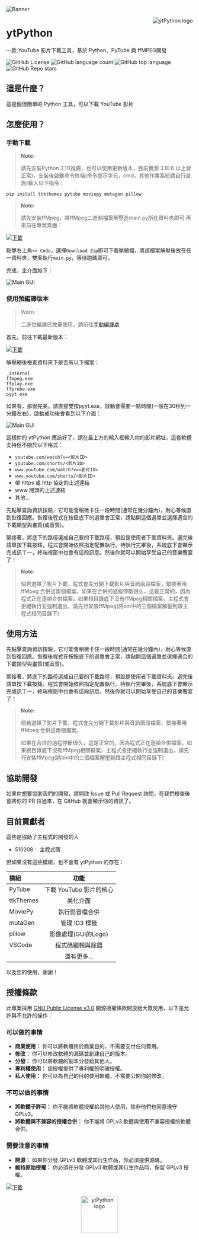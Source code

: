 ![Banner](logos/cover.png)

<img align="right" src="logos/icon.png" alt="ytPython logo">

# ytPython

一款 YouTube 影片下載工具，基於 Python、PyTube 與 ffMPEG開發

![GitHub License](https://img.shields.io/github/license/510208/pyyt?style=for-the-badge)
![GitHub language count](https://img.shields.io/github/languages/count/510208/pyyt?style=for-the-badge)
![GitHub top language](https://img.shields.io/github/languages/top/510208/pyyt?style=for-the-badge&label=Top%20Languange)
![GitHub Repo stars](https://img.shields.io/github/stars/510208/pyyt?style=for-the-badge)

## 這是什麼？

這是個很簡單的 Python 工具，可以下載 YouTube 影片

## 怎麼使用？

### 手動下載

> **Note:**
>
> 請先安裝Python 3.11(推薦，也可以使用更新版本，目前實測 3.10.6 以上皆正常)，安裝後啟動命令終端(命令提示字元，cmd，其他作業系統請自行查詢)輸入以下指令：

```bash
pip install ttkthemes pytube moviepy mutagen pillow
```

> **Note:**
>
> 請先安裝ffMpeg，將ffMpeg二進制檔案解壓進main.py所在資料夾即可
再來前往專案頁面：

[![下載](https://img.shields.io/badge/Download-There?style=for-the-badge)](https://github.com/510208/pyyt)

點擊右上角` <> Code `，選擇` Download Zip `即可下載壓縮檔，將該檔案解壓後放在任一資料夾，雙案執行`main.py`，等待跑碼即可。

完成，主介面如下：

![Main GUI](/logos/mainui.png)

### 使用預編譯版本

> Warn:
>
> 二進位編譯已放棄使用，請前往[手動編譯處](#手動下載)

首先，前往下載最新版本：

[![下載](https://img.shields.io/badge/Download(已棄用)-There?style=for-the-badge)](#)

解壓縮後檢查資料夾下是否有以下檔案：

```files
_internal
ffmpeg.exe
ffplay.exe
ffprobe.exe
pyyt.exe
```

如果有，那很完美。請直接雙按pyyt.exe，啟動會需要一點時間(一般在30秒到一分鐘左右)，啟動成功後會看到以下介面：

![Main GUI](/logos/mainui.png)

這樣你的 ytPython 應該好了，請在最上方的輸入框輸入你的影片網址，這套軟體支持但不限於以下格式：

- `youtube.com/watch?v=<影片ID>`
- `youtube.com/shorts/<影片ID>`
- `www.youtube.com/watch?v=<影片ID>`
- `www.youtube.com/shorts/<影片ID>`
- 帶 https 或 http 協定的上述連結
- www 開頭的上述連結
- 其他...

先點擊查詢資訊按鈕，它可能會稍微卡住一段時間(通常在幾分鐘內)，耐心等候直到恢復回應。恢復後程式在按鈕底下的選單會正常，請點開這個選單並選擇適合的下載類型與畫質(或音質)。

緊接著，將底下的路徑選成自己要的下載路徑，預設是使用者下載資料夾。選完後請單按下載按鈕，程式會開始依照指定配置執行。待執行完畢後，系統底下會顯示完成訊ㄒ一，終端視窗中也會有這段訊息。然後你就可以開始享受自己的音樂饗宴了！

> **Note:**
> 
> 倘若選擇了影片下載，程式會先分開下載影片與音訊兩段檔案，緊接著用 ffMpeg 合併這兩個檔案。如果在合併的過程停斷很久，這是正常的，因為程式正在逐幀合併檔案。如果根目錄底下沒有ffMpeg相關檔案，主程式會拒絕執行並強制退出，請先行安裝ffMpeg(將bin中的三個檔案解壓到跟主程式相同目錄下)

## 使用方法

先點擊查詢資訊按鈕，它可能會稍微卡住一段時間(通常在幾分鐘內)，耐心等候直到恢復回應。恢復後程式在按鈕底下的選單會正常，請點開這個選單並選擇適合的下載類型與畫質(或音質)。

緊接著，將底下的路徑選成自己要的下載路徑，預設是使用者下載資料夾。選完後請單按下載按鈕，程式會開始依照指定配置執行。待執行完畢後，系統底下會顯示完成訊ㄒ一，終端視窗中也會有這段訊息。然後你就可以開始享受自己的音樂饗宴了！

> **Note:**
> 
> 倘若選擇了影片下載，程式會先分開下載影片與音訊兩段檔案，緊接著用 ffMpeg 合併這兩個檔案。
> 
> 如果在合併的過程停斷很久，這是正常的，因為程式正在逐幀合併檔案。如果根目錄底下沒有ffMpeg相關檔案，主程式會拒絕執行並強制退出，請先行安裝ffMpeg(將bin中的三個檔案解壓到跟主程式相同目錄下)

## 協助開發

如果你想要協助我們的開發，請開啟 Issue 或 Pull Request 詢問，在我們檢查後會將你的 PR 拉過來，在 GitHub 就會顯示你的資訊了。

## 目前貢獻者

這些是協助了主程式的開發的人

- 510208： 主程式碼

但如果沒有這些模組，也不會有 ytPython 的存在：

| 模組 | 功能 |
|:---|:---:|
| PyTube | 下載 YouTube 影片的核心 |
| ttkThemes | 美化介面 |
| MoviePy | 執行影音檔合併 |
| mutaGen | 管理 ID3 標籤 |
| pillow | 影像處理(GUI的Logo) |
| VSCode | 程式碼編輯與除錯 |
|  | 還有更多... |

以及您的使用，謝謝！

## 授權條款

此專案採用 [GNU Public License v3.0](LICENSE) 開源授權條款開放給大眾使用，以下是允許與不允許的操作：

### 可以做的事情

- **商業使用：** 你可以將軟體用於商業目的，不需要支付任何費用。
- **修改：** 你可以修改軟體的源碼並創建自己的版本。
- **分發：** 你可以將軟體的副本分發給其他人。
- **專利權使用：** 該授權提供了專利權的明確授權。
- **私人使用：** 你可以為自己的目的使用軟體，不需要公開你的修改。

### 不可以做的事情

- **將軟體子許可：** 你不能將軟體授權給其他人使用，除非他們也同意遵守 GPLv3。
- **將軟體與不兼容的授權合併：** 你不能將 GPLv3 軟體與使用不兼容授權的軟體合併。

### 需要注意的事情

- **開源：** 如果你分發 GPLv3 軟體或其衍生作品，你必須提供源碼。
- **維持原始授權：** 你必須在分發 GPLv3 軟體或其衍生作品時，保留 GPLv3 授權。

[![下載](https://img.shields.io/badge/檢視授權條款-There?style=for-the-badge)](LICENSE)

<center><img src="logos/cover.png" alt="ytPython logo" height="100px"></center>